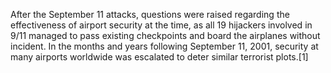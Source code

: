 After the September 11 attacks, questions were raised regarding the effectiveness of airport security at the time, as all 19 hijackers involved in 9/11 managed to pass existing checkpoints and board the airplanes without incident. In the months and years following September 11, 2001, security at many airports worldwide was escalated to deter similar terrorist plots.[1]
